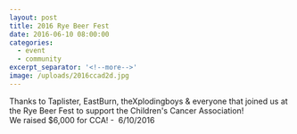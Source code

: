 ```yaml
---
layout: post
title: 2016 Rye Beer Fest
date: 2016-06-10 08:00:00
categories:
  - event
  - community
excerpt_separator: '<!--more-->'
image: /uploads/2016ccad2d.jpg
---
```



Thanks to Taplister, EastBurn, theXplodingboys & everyone that joined us at the Rye Beer Fest to support the Children's Cancer Association!&nbsp;
<br>We raised $6,000 for CCA! -&nbsp; 6/10/2016